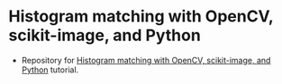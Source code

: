 # Histogram matching with OpenCV, scikit-image, and Python
- Repository for [Histogram matching with OpenCV, scikit-image, and Python](https://www.pyimagesearch.com/2021/02/08/histogram-matching-with-opencv-scikit-image-and-python/) tutorial.
